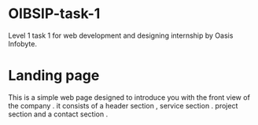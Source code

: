 # OIBSIP-task-1
Level 1 task 1  for web development and designing internship by Oasis Infobyte.

# Landing page 
This is a simple web page designed to introduce you with the front view of the company . it consists of a header section , service section . project section and a contact section .
